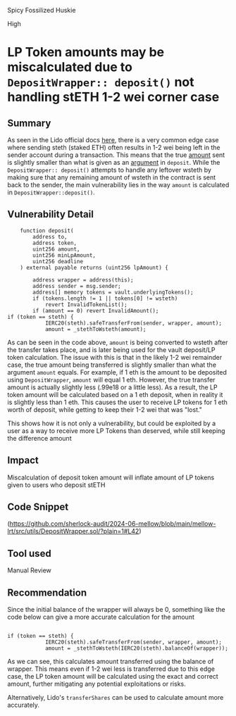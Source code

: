 Spicy Fossilized Huskie

High

# LP Token amounts may be miscalculated due to `DepositWrapper:: deposit()` not handling stETH 1-2 wei corner case

## Summary

As seen in the Lido official docs [here](https://docs.lido.fi/guides/lido-tokens-integration-guide/#1-2-wei-corner-case), there is a very common edge case where sending steth (staked ETH) often results in 1-2 wei being left in the sender account during a transaction.  This means that the true [amount](https://github.com/sherlock-audit/2024-06-mellow/blob/main/mellow-lrt/src/utils/DepositWrapper.sol/?plain=1#L56) sent is slightly smaller than what is given as an [argument](https://github.com/sherlock-audit/2024-06-mellow/blob/main/mellow-lrt/src/utils/DepositWrapper.sol/?plain=1#L45) in `deposit`.  While the `DepositWrapper:: deposit()` attempts to handle any leftover wsteth by making sure that any remaining amount of wsteth in the contract is sent back to the sender, the main vulnerability lies in the way `amount` is calculated in `DepositWrapper::deposit()`.  

## Vulnerability Detail


```solidity
    function deposit(
        address to,
        address token,
        uint256 amount,
        uint256 minLpAmount,
        uint256 deadline
    ) external payable returns (uint256 lpAmount) {
       
        address wrapper = address(this);
        address sender = msg.sender;
        address[] memory tokens = vault.underlyingTokens();
        if (tokens.length != 1 || tokens[0] != wsteth)
            revert InvalidTokenList();
        if (amount == 0) revert InvalidAmount();
if (token == steth) {
            IERC20(steth).safeTransferFrom(sender, wrapper, amount);
            amount = _stethToWsteth(amount);
```

As can be seen in the code above, `amount` is being converted to wsteth after the transfer takes place, and is later being used for the vault deposit/LP token calculation.  The issue with this is that in the likely 1-2 wei remainder case, the true amount being transferred is slightly smaller than what the argument `amount` equals.  For example, if 1 eth is the amount to be deposited using `DepositWrapper`, `amount` will equal 1 eth.  However, the true transfer amount is actually slightly less (.99e18 or a little less).  As a result, the LP token amount will be calculated based on a 1 eth deposit, when in reality it is slightly less than 1 eth.  This causes the user to receive LP tokens for 1 eth worth of deposit, while getting to keep their 1-2 wei that was "lost."

This shows how it is not only a vulnerability, but could be exploited by a user as a way to receive more LP Tokens than deserved, while still keeping the difference amount

## Impact

Miscalculation of deposit token amount will inflate amount of LP tokens given to users who deposit stETH

## Code Snippet

(https://github.com/sherlock-audit/2024-06-mellow/blob/main/mellow-lrt/src/utils/DepositWrapper.sol/?plain=1#L42)

## Tool used

Manual Review

## Recommendation

Since the initial balance of the wrapper will always be 0, something like the code below can give a more accurate calculation for the amount

```solidity

if (token == steth) {
            IERC20(steth).safeTransferFrom(sender, wrapper, amount);
            amount = _stethToWsteth(IERC20(steth).balanceOf(wrapper));
```

As we can see, this calculates amount transferred using the balance of wrapper.  This means even if 1-2 wei less is transferred due to this edge case, the LP token amount will be calculated using the exact and correct amount, further mitigating any potential exploitations or risks.

Alternatively, Lido's `transferShares` can be used to calculate amount more accurately.